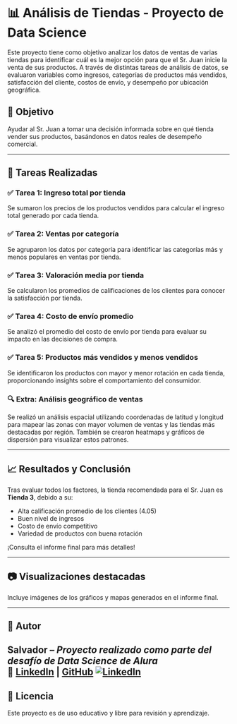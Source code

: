 # 📊 Análisis de Tiendas - Proyecto de Data Science

Este proyecto tiene como objetivo analizar los datos de ventas de varias tiendas para identificar cuál es la mejor opción para que el Sr. Juan inicie la venta de sus productos. A través de distintas tareas de análisis de datos, se evaluaron variables como ingresos, categorías de productos más vendidos, satisfacción del cliente, costos de envío, y desempeño por ubicación geográfica.

## 🧠 Objetivo

Ayudar al Sr. Juan a tomar una decisión informada sobre en qué tienda vender sus productos, basándonos en datos reales de desempeño comercial.

---

## 📌 Tareas Realizadas

### ✅ Tarea 1: Ingreso total por tienda

Se sumaron los precios de los productos vendidos para calcular el ingreso total generado por cada tienda.

### ✅ Tarea 2: Ventas por categoría

Se agruparon los datos por categoría para identificar las categorías más y menos populares en ventas por tienda.

### ✅ Tarea 3: Valoración media por tienda

Se calcularon los promedios de calificaciones de los clientes para conocer la satisfacción por tienda.

### ✅ Tarea 4: Costo de envío promedio

Se analizó el promedio del costo de envío por tienda para evaluar su impacto en las decisiones de compra.

### ✅ Tarea 5: Productos más vendidos y menos vendidos

Se identificaron los productos con mayor y menor rotación en cada tienda, proporcionando insights sobre el comportamiento del consumidor.

### 🔍 Extra: Análisis geográfico de ventas

Se realizó un análisis espacial utilizando coordenadas de latitud y longitud para mapear las zonas con mayor volumen de ventas y las tiendas más destacadas por región. También se crearon heatmaps y gráficos de dispersión para visualizar estos patrones.

---

## 📈 Resultados y Conclusión

Tras evaluar todos los factores, la tienda recomendada para el Sr. Juan es **Tienda 3**, debido a su:

- Alta calificación promedio de los clientes (4.05)
- Buen nivel de ingresos
- Costo de envío competitivo
- Variedad de productos con buena rotación

¡Consulta el informe final para más detalles!

---

## 📷 Visualizaciones destacadas

Incluye imágenes de los gráficos y mapas generados en el informe final.

---

## 🙌 Autor

**Salvador** – *Proyecto realizado como parte del desafío de Data Science de Alura*  
🔗 [LinkedIn](#) | [GitHub](#)
[![LinkedIn](https://img.shields.io/badge/LinkedIn-blue?style=for-the-badge&logo=linkedin)](https://www.linkedin.com/in/salvadorgonzales/) 
---

## 📄 Licencia

Este proyecto es de uso educativo y libre para revisión y aprendizaje.
